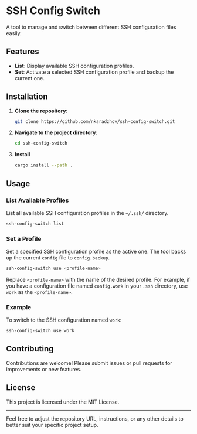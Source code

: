 # SSH Config Switch

A tool to manage and switch between different SSH configuration files easily.

## Features

-   **List**: Display available SSH configuration profiles.
-   **Set**: Activate a selected SSH configuration profile and backup the current one.

## Installation

1. **Clone the repository**:

    ```sh
    git clone https://github.com/nkaradzhov/ssh-config-switch.git
    ```

2. **Navigate to the project directory**:

    ```sh
    cd ssh-config-switch
    ```

3. **Install**

    ```sh
    cargo install --path .
    ```

## Usage

### List Available Profiles

List all available SSH configuration profiles in the `~/.ssh/` directory.

```sh
ssh-config-switch list
```

### Set a Profile

Set a specified SSH configuration profile as the active one. The tool backs up the current `config` file to `config.backup`.

```sh
ssh-config-switch use <profile-name>
```

Replace `<profile-name>` with the name of the desired profile. For example, if you have a configuration file named `config.work` in your `.ssh` directory, use `work` as the `<profile-name>`.

### Example

To switch to the SSH configuration named `work`:

```sh
ssh-config-switch use work
```

## Contributing

Contributions are welcome! Please submit issues or pull requests for improvements or new features.

## License

This project is licensed under the MIT License.

---

Feel free to adjust the repository URL, instructions, or any other details to better suit your specific project setup.
